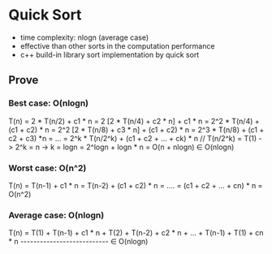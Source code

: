 # Quick Sort

- time complexity: nlogn (average case)
- effective than other sorts in the computation performance
- c++ build-in library sort implementation by quick sort

## Prove
### Best case: O(nlogn)
T(n) = 2 * T(n/2) + c1 * n
     = 2 [2 * T(n/4) + c2 * n] + c1 * n
     = 2^2 * T(n/4) + (c1 + c2) * n
     = 2^2 [2 * T(n/8) + c3 * n] + (c1 + c2) * n
     = 2^3 * T(n/8) + (c1 + c2 + c3) *n
     = ...
     = 2^k * T(n/2^k) + (c1 + c2 + ... + ck) * n
     // T(n/2^k) = T(1) -> 2^k = n -> k = logn
     = 2^logn + logn * n
     = O(n + nlogn) ∈ O(nlogn)

### Worst case: O(n^2)
T(n) = T(n-1) + c1 * n
     = T(n-2) + (c1 + c2) * n
     = ....
     = (c1 + c2 + ... + cn) * n
     = O(n^2)

### Average case: O(nlogn)
T(n) = T(1) + T(n-1) + c1 * n
                +
       T(2) + T(n-2) + c2 * n
                +
               ...
                +
       T(n-1) + T(1) + cn * n
    ---------------------------
       ∈ O(nlogn)